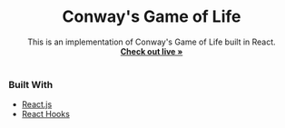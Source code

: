 

<h1 font-family="san-serif"  align="center">Conway's Game of Life</h1>

  <p align="center">
    This is an implementation of Conway's Game of Life built in React.
    <br />
    <a href="https://koebe1-game-of-life.netlify.app/"><strong>Check out live »</strong></a>
    <br />
    <br />
    
  </p>
</div>



### Built With


* [React.js](https://reactjs.org/)
* [React Hooks](https://reactjs.org/docs/hooks-intro.html)
